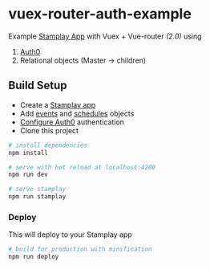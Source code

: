 # vuex-router-auth-example

Example [Stamplay App][3] with Vuex + Vue-router *(2.0)* using 
 
  1. [Auth0][0]
  2. Relational objects (Master -> children)
  

## Build Setup

 - Create a [Stamplay app][3] 
 - Add [events][1] and [schedules][2] objects
 - [Configure Auth0][0] authentication
 - Clone this project

``` bash
# install dependencies
npm install

# serve with hot reload at localhost:4200
npm run dev

# serve stamplay
npm run stamplay
```

### Deploy

This will deploy to your Stamplay app

```bash
# build for production with minification
npm run deploy
```

[0]: http://docs.stamplay.com/?lang=shell#auth0
[1]: http://i.imgur.com/hH7HVGI.png
[2]: http://i.imgur.com/PEgvZ0J.png
[3]: https://editor.stamplay.com/register?refCode=946b096a
